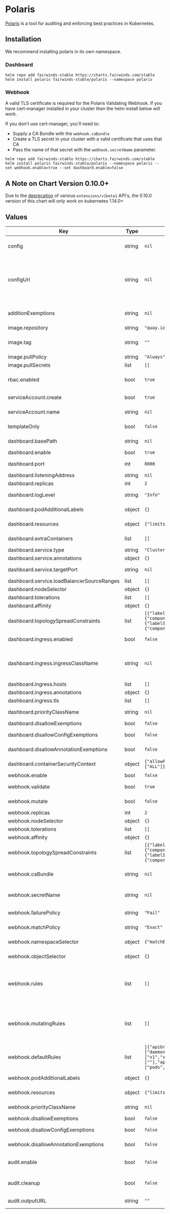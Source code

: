 # Polaris

[Polaris](https://github.com/FairwindsOps/polaris)
is a tool for auditing and enforcing best practices in Kubernetes.

## Installation
We recommend installing polaris in its own namespace.

### Dashboard
```
helm repo add fairwinds-stable https://charts.fairwinds.com/stable
helm install polaris fairwinds-stable/polaris --namespace polaris
```

### Webhook

A valid TLS certificate is required for the Polaris Validating Webhook. If you have cert-manager installed in your cluster then the helm install below will work.

If you don't use cert-manager, you'll need to:
* Supply a CA Bundle with the `webhook.caBundle`
* Create a TLS secret in your cluster with a valid certificate that uses that CA
* Pass the name of that secret with the `webhook.secretName` parameter.

```
helm repo add fairwinds-stable https://charts.fairwinds.com/stable
helm install polaris fairwinds-stable/polaris --namespace polaris --set webhook.enable=true --set dashboard.enable=false
```

## A Note on Chart Version 0.10.0+

Due to the [deprecation](https://kubernetes.io/blog/2019/07/18/api-deprecations-in-1-16/) of various `extensions/v1beta1` API's,
the 0.10.0 version of this chart will only work on kubernetes 1.14.0+

## Values

| Key | Type | Default | Description |
|-----|------|---------|-------------|
| config | string | `nil` | The [polaris configuration](https://github.com/FairwindsOps/polaris#configuration). If not provided then the [default](https://github.com/FairwindsOps/polaris/blob/master/examples/config.yaml) config from Polaris is used. |
| configUrl | string | `nil` | Use a config from an accessible URL source.  NOTE: `config` & `configUrl` are mutually exclusive.  Setting `configURL` will take precedence over `config`.  Only one may be used. configUrl: https://example.com/config.yaml |
| additionExemptions | string | `nil` | List of additional exemptions to append to the exemptions given in `config` |
| image.repository | string | `"quay.io/fairwinds/polaris"` | Image repo |
| image.tag | string | `""` | The Polaris Image tag to use. Defaults to the Chart's AppVersion |
| image.pullPolicy | string | `"Always"` | Image pull policy |
| image.pullSecrets | list | `[]` | Image pull secrets |
| rbac.enabled | bool | `true` | Whether RBAC resources (ClusterRole, ClusterRolebinding) should be created |
| serviceAccount.create | bool | `true` | Specifies whether a service account should be created |
| serviceAccount.name | string | `nil` | The name of the service account to use. |
| templateOnly | bool | `false` | Outputs Namespace names, used with `helm template` |
| dashboard.basePath | string | `nil` | Path on which the dashboard is served. Defaults to `/` |
| dashboard.enable | bool | `true` | Whether to run the dashboard. |
| dashboard.port | int | `8080` | Port that the dashboard will run from. |
| dashboard.listeningAddress | string | `nil` | Dashboard listerning address. |
| dashboard.replicas | int | `2` | Number of replicas to run. |
| dashboard.logLevel | string | `"Info"` | Set the logging level for the Dashboard command |
| dashboard.podAdditionalLabels | object | `{}` | Custom additional labels on dashboard pods. |
| dashboard.resources | object | `{"limits":{"cpu":"150m","memory":"512Mi"},"requests":{"cpu":"100m","memory":"128Mi"}}` | Requests and limits for the dashboard |
| dashboard.extraContainers | list | `[]` | allows injecting additional containers. |
| dashboard.service.type | string | `"ClusterIP"` | Service Type |
| dashboard.service.annotations | object | `{}` | Service annotations |
| dashboard.service.targetPort | string | `nil` | Service targetport, defaults to dashboard.port |
| dashboard.service.loadBalancerSourceRanges | list | `[]` | List of allowed CIDR values |
| dashboard.nodeSelector | object | `{}` | Dashboard pod nodeSelector |
| dashboard.tolerations | list | `[]` | Dashboard pod tolerations |
| dashboard.affinity | object | `{}` | Dashboard pods affinity |
| dashboard.topologySpreadConstraints | list | `[{"labelSelector":{"matchLabels":{"component":"dashboard"}},"maxSkew":1,"topologyKey":"topology.kubernetes.io/zone","whenUnsatisfiable":"ScheduleAnyway"},{"labelSelector":{"matchLabels":{"component":"dashboard"}},"maxSkew":1,"topologyKey":"kubernetes.io/hostname","whenUnsatisfiable":"ScheduleAnyway"}]` | Dashboard pods topologySpreadConstraints |
| dashboard.ingress.enabled | bool | `false` | Whether to enable ingress to the dashboard |
| dashboard.ingress.ingressClassName | string | `nil` | From Kubernetes 1.18+ this field is supported in case your ingress controller supports it. When set, you do not need to add the ingress class as annotation. |
| dashboard.ingress.hosts | list | `[]` | Web ingress hostnames |
| dashboard.ingress.annotations | object | `{}` | Web ingress annotations |
| dashboard.ingress.tls | list | `[]` | Ingress TLS configuration |
| dashboard.priorityClassName | string | `nil` | Priority Class name to be used in deployment if provided. |
| dashboard.disallowExemptions | bool | `false` | Disallow any exemption |
| dashboard.disallowConfigExemptions | bool | `false` | Disallow exemptions that are configured in the config file |
| dashboard.disallowAnnotationExemptions | bool | `false` | Disallow exemptions that are configured via annotations |
| dashboard.containerSecurityContext | object | `{"allowPrivilegeEscalation":false,"capabilities":{"drop":["ALL"]},"privileged":false,"readOnlyRootFilesystem":true,"runAsNonRoot":true}` | securityContext to apply to the dashboard container |
| webhook.enable | bool | `false` | Whether to run the webhook |
| webhook.validate | bool | `true` | Enables the Validating Webhook, to reject resources with issues |
| webhook.mutate | bool | `false` | Enables the Mutating Webhook, to modify resources with issues |
| webhook.replicas | int | `2` | Number of replicas |
| webhook.nodeSelector | object | `{}` | Webhook pod nodeSelector |
| webhook.tolerations | list | `[]` | Webhook pod tolerations |
| webhook.affinity | object | `{}` | Webhook pods affinity |
| webhook.topologySpreadConstraints | list | `[{"labelSelector":{"matchLabels":{"component":"webhook"}},"maxSkew":1,"topologyKey":"topology.kubernetes.io/zone","whenUnsatisfiable":"ScheduleAnyway"},{"labelSelector":{"matchLabels":{"component":"webhook"}},"maxSkew":1,"topologyKey":"kubernetes.io/hostname","whenUnsatisfiable":"ScheduleAnyway"}]` | Webhook pods topologySpreadConstraints |
| webhook.caBundle | string | `nil` | CA Bundle to use for Validating Webhook instead of cert-manager |
| webhook.secretName | string | `nil` | Name of the secret containing a TLS certificate to use if cert-manager is not used. |
| webhook.failurePolicy | string | `"Fail"` | failurePolicy for the ValidatingWebhookConfiguration |
| webhook.matchPolicy | string | `"Exact"` | matchPolicy for the ValidatingWebhookConfiguration |
| webhook.namespaceSelector | object | `{"matchExpressions":[{"key":"control-plane","operator":"DoesNotExist"}]}` | namespaceSelector for the ValidatingWebhookConfiguration |
| webhook.objectSelector | object | `{}` | objectSelector for the ValidatingWebhookConfiguration |
| webhook.rules | list | `[]` | An array of additional rules for the ValidatingWebhookConfiguration. Each requires a set of apiGroups, apiVersions, operations, resources, and a scope. |
| webhook.mutatingRules | list | `[]` | An array of additional rules for the MutatingWebhookConfiguration. Each requires a set of apiGroups, apiVersions, operations, resources, and a scope. |
| webhook.defaultRules | list | `[{"apiGroups":["apps"],"apiVersions":["v1","v1beta1","v1beta2"],"operations":["CREATE","UPDATE"],"resources":["daemonsets","deployments","statefulsets"],"scope":"Namespaced"},{"apiGroups":["batch"],"apiVersions":["v1","v1beta1"],"operations":["CREATE","UPDATE"],"resources":["jobs","cronjobs"],"scope":"Namespaced"},{"apiGroups":[""],"apiVersions":["v1"],"operations":["CREATE","UPDATE"],"resources":["pods","replicationcontrollers"],"scope":"Namespaced"}]` | An array of rules for common types for the ValidatingWebhookConfiguration |
| webhook.podAdditionalLabels | object | `{}` | Custom additional labels on webhook pods. |
| webhook.resources | object | `{"limits":{"cpu":"100m","memory":"128Mi"},"requests":{"cpu":"100m","memory":"128Mi"}}` | Requests and limits for the webhook. |
| webhook.priorityClassName | string | `nil` | Priority Class name to be used in deployment if provided. |
| webhook.disallowExemptions | bool | `false` | Disallow any exemption |
| webhook.disallowConfigExemptions | bool | `false` | Disallow exemptions that are configured in the config file |
| webhook.disallowAnnotationExemptions | bool | `false` | Disallow exemptions that are configured via annotations |
| audit.enable | bool | `false` | Runs a one-time audit. This is used internally at Fairwinds, and may not be useful for others. |
| audit.cleanup | bool | `false` | Whether to delete the namespace once the audit is finished. |
| audit.outputURL | string | `""` | A URL which will receive a POST request with audit results. |
